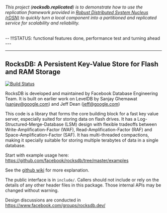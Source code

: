 
###### This project (**rocksdb.replicated**) is to demonstrate how to use the replication framework provided in [Robust Distributed System Nucleus (rDSN)](https://github.com/Microsoft/rDSN) to quickly turn a local component into a partitioned and replicated service for scalability and reliability. 

-- !!!STATUS: functional features done, performance test and turning ahead ---

***

## RocksDB: A Persistent Key-Value Store for Flash and RAM Storage

[![Build Status](https://travis-ci.org/facebook/rocksdb.svg?branch=master)](https://travis-ci.org/facebook/rocksdb)

RocksDB is developed and maintained by Facebook Database Engineering Team.
It is built on earlier work on LevelDB by Sanjay Ghemawat (sanjay@google.com)
and Jeff Dean (jeff@google.com)

This code is a library that forms the core building block for a fast
key value server, especially suited for storing data on flash drives.
It has a Log-Structured-Merge-Database (LSM) design with flexible tradeoffs
between Write-Amplification-Factor (WAF), Read-Amplification-Factor (RAF)
and Space-Amplification-Factor (SAF). It has multi-threaded compactions,
making it specially suitable for storing multiple terabytes of data in a
single database.

Start with example usage here: https://github.com/facebook/rocksdb/tree/master/examples

See the [github wiki](https://github.com/facebook/rocksdb/wiki) for more explanation.

The public interface is in `include/`.  Callers should not include or
rely on the details of any other header files in this package.  Those
internal APIs may be changed without warning.

Design discussions are conducted in https://www.facebook.com/groups/rocksdb.dev/
